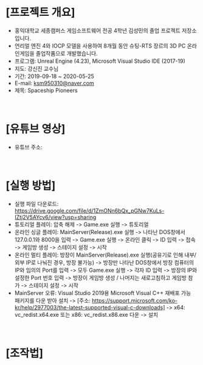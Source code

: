 ﻿# [프로젝트 개요]
- 홍익대학교 세종캠퍼스 게임소프트웨어 전공 4학년 김성민의 졸업 프로젝트 저장소입니다. <br>
- 언리얼 엔진 4와 IOCP 모델을 사용하여 8개월 동안 슈팅-RTS 장르의 3D PC 온라인게임을 졸업작품으로 개발했습니다. <br>
- 프로그램: Unreal Engine (4.23), Microsoft Visual Studio IDE (2017-19) <br>
- 지도: 강신진 교수님 <br>
- 기간: 2019-09-18 ~ 2020-05-25 <br>
- E-mail: ksm950310@naver.com <br>
- 제목: Spaceship Pioneers <br>
<br>

# [유튜브 영상]
- 유튜브 주소: 
<br>

# [실행 방법]
- 실행 파일 다운로드: https://drive.google.com/file/d/1ZmONn6bQx_pGNw7KuLs-IZtj2V5AYcv6/view?usp=sharing <br>
- 튜토리얼 플레이: 압축 해제 -> Game.exe 실행 -> 튜토리얼 <br>
- 온라인 싱글 플레이: MainServer(Release).exe 실행 -> 나타난 DOS창에서 127.0.0.1와 8000을 입력 -> Game.exe 실행 -> 온라인 클릭 -> ID 입력 -> 접속 -> 게임방 생성 -> 스테이지 설정 -> 시작 <br>
- 온라인 멀티 플레이: 방장이 MainServer(Release).exe 실행(공유기로 인해 내부/외부 IP로 나눠진 경우, 방장 불가능) -> 방장만 나타난 DOS창에서 방장 컴퓨터의 IP와 임의의 Port를 입력 -> 모두 Game.exe 실행 -> 각자 ID 입력 -> 방장의 IP와 설정한 Port 번호 입력 -> 방장이 게임방 생성 / 나머지는 새로고침하고 게임방 참가 -> 스테이지 설정 -> 시작 <br>
- MainServer 오류: Visual Studio 2019용 Microsoft Visual C++ 재배포 가능 패키지를 다운 받아 설치 -> [주소: https://support.microsoft.com/ko-kr/help/2977003/the-latest-supported-visual-c-downloads] -> x64: vc_redist.x64.exe 또는 x86: vc_redist.x86.exe 다운 -> 설치 <br>
<br>

# [조작법]

<br>
